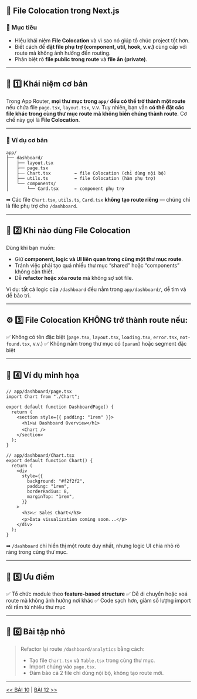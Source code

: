 ## 🧭 File Colocation trong Next.js

### 🎯 Mục tiêu

* Hiểu khái niệm **File Colocation** và vì sao nó giúp tổ chức project tốt hơn.
* Biết cách để **đặt file phụ trợ (component, util, hook, v.v.)** cùng cấp với route mà không ảnh hưởng đến routing.
* Phân biệt rõ **file public trong route** và **file ẩn (private)**.

---

## 🧱 1️⃣ Khái niệm cơ bản

Trong App Router, **mọi thư mục trong `app/` đều có thể trở thành một route** nếu chứa file `page.tsx`, `layout.tsx`, v.v.
Tuy nhiên, bạn vẫn **có thể đặt các file khác trong cùng thư mục route mà không biến chúng thành route**.
Cơ chế này gọi là **File Colocation**.

---

### 🔹 Ví dụ cơ bản

```
app/
├── dashboard/
│   ├── layout.tsx
│   ├── page.tsx
│   ├── Chart.tsx         ← file Colocation (chỉ dùng nội bộ)
│   ├── utils.ts          ← file Colocation (hàm phụ trợ)
│   └── components/
│       └── Card.tsx      ← component phụ trợ
```

➡ Các file `Chart.tsx`, `utils.ts`, `Card.tsx` **không tạo route riêng** —
chúng chỉ là file phụ trợ cho `/dashboard`.

---

## 🧩 2️⃣ Khi nào dùng File Colocation

Dùng khi bạn muốn:

* Giữ **component, logic và UI liên quan trong cùng một thư mục route**.
* Tránh việc phải tạo quá nhiều thư mục “shared” hoặc “components” không cần thiết.
* Dễ **refactor hoặc xóa route** mà không sợ sót file.

Ví dụ: tất cả logic của `/dashboard` đều nằm trong `app/dashboard/`, dễ tìm và dễ bảo trì.

---

## ⚙️ 3️⃣ File Colocation KHÔNG trở thành route nếu:

✅ Không có tên đặc biệt (`page.tsx`, `layout.tsx`, `loading.tsx`, `error.tsx`, `not-found.tsx`, v.v.)
✅ Không nằm trong thư mục có `[param]` hoặc segment đặc biệt

---

## 📄 4️⃣ Ví dụ minh họa

```tsx
// app/dashboard/page.tsx
import Chart from "./Chart";

export default function DashboardPage() {
  return (
    <section style={{ padding: "1rem" }}>
      <h1>📊 Dashboard Overview</h1>
      <Chart />
    </section>
  );
}
```

```tsx
// app/dashboard/Chart.tsx
export default function Chart() {
  return (
    <div
      style={{
        background: "#f2f2f2",
        padding: "1rem",
        borderRadius: 8,
        marginTop: "1rem",
      }}
    >
      <h3>📈 Sales Chart</h3>
      <p>Data visualization coming soon...</p>
    </div>
  );
}
```

➡ `/dashboard` chỉ hiển thị một route duy nhất, nhưng logic UI chia nhỏ rõ ràng trong cùng thư mục.

---

## 🧠 5️⃣ Ưu điểm

✅ Tổ chức module theo **feature-based structure**
✅ Dễ di chuyển hoặc xoá route mà không ảnh hưởng nơi khác
✅ Code sạch hơn, giảm số lượng import rối rắm từ nhiều thư mục

---

## 💬 6️⃣ Bài tập nhỏ

> Refactor lại route `/dashboard/analytics` bằng cách:
>
> * Tạo file `Chart.tsx` và `Table.tsx` trong cùng thư mục.
> * Import chúng vào `page.tsx`.
> * Đảm bảo cả 2 file chỉ dùng nội bộ, không tạo route mới.


---
[<< BÀI 10](./10.md) | [BÀI 12 >>](./12.md)